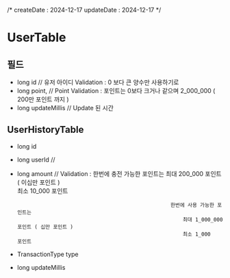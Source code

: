 /*
    createDate : 2024-12-17
    updateDate : 2024-12-17
*/
# UserTable

## 필드 
- long id            // 유저 아이디         Validation : 0 보다 큰 양수만 사용하기로 
- long point,        // Point            Validation : 포인트는 0보다 크거나 같으며 2_000_000 ( 200만 포인트 까지 )
- long updateMillis  // Update 된 시간     



## UserHistoryTable
- long id                   
- long userId           // 
- long amount           //               Validation : 
                                                        한번에 충전 가능한 포인트는 
                                                            최대 200_000    포인트 ( 이십만 포인트 )   
                                                            최소     10_000 포인트 

                                                        한번에 사용 가능한 포인트는 
                                                            최대 1_000_000 포인트 ( 십만 포인트 )
                                                            최소 1_000     포인트 

- TransactionType type 
- long updateMillis 